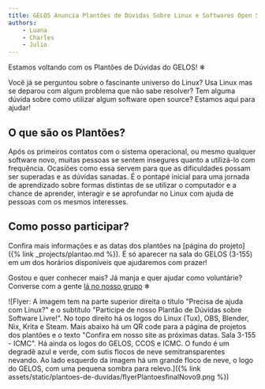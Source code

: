 ```yaml
---
title: GELOS Anuncia Plantões de Dúvidas Sobre Linux e Softwares Open Source
authors:
    - Luana
    - Charles
    - Julio
---
```


Estamos voltando com os Plantões de Dúvidas do GELOS! ❄

Você já se perguntou sobre o fascinante universo do Linux? Usa Linux mas se deparou com algum problema que não sabe resolver? Tem alguma dúvida sobre como utilizar algum software open source? Estamos aqui para ajudar!

## O que são os Plantões?

Após os primeiros contatos com o sistema operacional, ou mesmo qualquer software novo, muitas pessoas se sentem insegures quanto a utilizá-lo com frequência. Ocasiões como essa servem para que as dificuldades possam ser superadas e as dúvidas sanadas. É o pontapé inicial para uma jornada de aprendizado sobre formas distintas de se utilizar o computador e a chance de aprender, interagir e se aprofundar no Linux com ajuda de pessoas com os mesmos interesses.

## Como posso participar?

Confira mais informações e as datas dos plantões na [página do projeto]({% link _projects/plantao.md %}). É só aparecer na sala do GELOS (3-155) em um dos horários disponíveis que ajudaremos com prazer!

Gostou e quer conhecer mais? Já manja e quer ajudar como voluntárie? Converse com a gente [lá no nosso grupo](https://telegram.gelos.club) ❄


![Flyer: A imagem tem na parte superior direita o título "Precisa de ajuda com Linux?" e o subtítulo "Participe de nosso Plantão de Dúvidas sobre Software Livre!". No topo direito há os logos do Linux (Tux), OBS, Blender, Nix, Krita e Steam. Mais abaixo há um QR code para a página de projetos dos plantões e o texto "Confira em nosso site as próximas datas. Sala 3-155 - ICMC". Há ainda os logos do GELOS, CCOS e ICMC. O fundo é um degradê azul e verde, com sutis flocos de neve semitransparentes nevando. Ao lado esquerdo da imagem há um grande floco de neve, o logo do GELOS, com uma pequena sombra para relevo.]({% link assets/static/plantoes-de-duvidas/flyerPlantoesfinalNovo9.png %})

